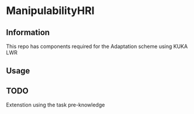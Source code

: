 # ManipulabilityHRI
## Information
This repo has components required for the Adaptation scheme using KUKA LWR

## Usage


## TODO
Extenstion using the task pre-knowledge
